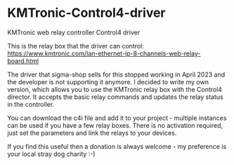 # KMTronic-Control4-driver
KMTronic web relay controller Control4 driver

This is the relay box that the driver can control: https://www.kmtronic.com/lan-ethernet-ip-8-channels-web-relay-board.html

The driver that sigma-shop sells for this stopped working in April 2023 and the developer is not supporting it anymore. I decided to write my own version, which allows you to use the KMTronic relay box with the Control4 director. It accepts the basic relay commands and updates the relay status in the controller.

You can download the c4i file and add it to your project - multiple instances can be used if you have a few relay boxes. There is no activation required, just set the parameters and link the relays to your devices.

If you find this useful then a donation is always welcome - my preference is your local stray dog charity :-)
